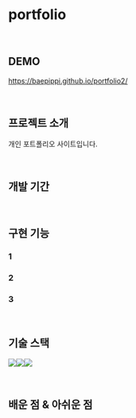 # portfolio

<br>

## DEMO

https://baepippi.github.io/portfolio2/

<br>

## 프로젝트 소개

<p align="justify">
개인 포트폴리오 사이트입니다.
</p>

<br>

## 개발 기간

<p align="justify">

</p>

<br>

## 구현 기능

### 1 

### 2 

### 3 

<br>

## 기술 스택

<img src="https://img.shields.io/badge/html5-E34F26?style=for-the-badge&logo=html5&logoColor=white"><img src="https://img.shields.io/badge/css-1572B6?style=for-the-badge&logo=css3&logoColor=white"><img src="https://img.shields.io/badge/javascript-F7DF1E?style=for-the-badge&logo=javascript&logoColor=black">

<br>

## 배운 점 & 아쉬운 점

<p align="justify">

</p>

<br>


